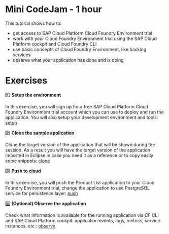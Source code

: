#  Mini CodeJam - 1 hour

This tutorial shows how to:
* get access to SAP Cloud Platform Cloud Foundry Environment trial
* work with your Cloud Foundry Environment trial using the SAP Cloud Platform cockpit and Cloud Foundry CLI
* use basic concepts of Cloud Foundry Environment, like backing services
* observe what your application has done and is doing

# Exercises

:one: **Setup the environment**

In this exercise, you will sign up for a free SAP Cloud Platform Cloud Foundry Environment trial account which you can use to deploy and run the application. You will also setup your development environment and tools: [setup](../01_setup)

:two: **Clone the sample application**

Clone the target version of the application that will be shown during the session. As a result you will have the target version of the application imported in Eclipse in case you need it as a reference or to copy easily some snippets: [clone](../02_clone)

:three: **Push to cloud**

In this exercise, you will push the Product List application to your Cloud Foundry Environment trial, change the application to use PostgreSQL service for persistence layer: [push](../04_push)

:four: **(Optional) Observe the application**

Check what information is available for the running application via CF CLI and SAP Cloud Platform cockpit: application events, logs, metrics, service instances, etc.: [observe](../05_observe)
